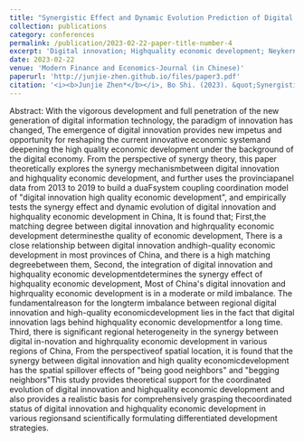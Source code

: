 ```yaml
---
title: "Synergistic Effect and Dynamic Evolution Prediction of Digital Innovation and High-Quality Economic Development in China"
collection: publications
category: conferences
permalink: /publication/2023-02-22-paper-title-number-4
excerpt: 'Digital innovation; Highquality economic development; Neykernel density estimation; Spatial Markov prediction; coupling coordination'
date: 2023-02-22
venue: 'Modern Finance and Economics-Journal (in Chinese)'
paperurl: 'http://junjie-zhen.github.io/files/paper3.pdf'
citation: '<i><b>Junjie Zhen*</b></i>, Bo Shi. (2023). &quot;Synergistic Effect and Dynamic Evolution Prediction of Digital Innovation and High-Quality Economic Development in China.&quot; <i>Modern Finance and Economics-Journal (in Chinese)</i>. 43(3).'
---
```


Abstract: With the vigorous development and full penetration of the new generation of digital information technology, the paradigm of innovation has changed, The emergence of digital innovation provides new impetus and opportunity for reshaping the current innovative economic systemand deepening the high quality economic development under the background of the digital economy. From the perspective of synergy theory, this paper theoretically explores the synergy mechanismbetween digital innovation and highquality economic development, and further uses the provinciapanel data from 2013 to 2019 to build a duaFsystem coupling coordination model of "digital innovation high quality economic development", and empirically tests the synergy effect and dynamic evolution of digital innovation and highquality economic development in China, It is found that; First,the matching degree between digital innovation and highrquality economic development determinesthe quality of economic development, There is a close relationship between digital innovation andhigh-quality economic development in most provinces of China, and there is a high matching degreebetween them, Second, the integration of digital innovation and highquality economic developmentdetermines the synergy effect of highquality economic development, Most of China's digital innovation and highrquality economic development is in a moderate or mild imbalance. The fundamentalreason for the longterm imbalance between regional digital innovation and high-quality economicdevelopment lies in the fact that digital innovation lags behind highquality economic developmentfor a long time. Third, there is significant regional heterogeneity in the synergy between digital in-novation and highrquality economic development in various regions of China, From the perspectiveof spatial location, it is found that the synergy between digital innovation and high quality economicdevelopment has the spatial spillover effects of "being good neighbors" and "begging neighbors"This study provides theoretical support for the coordinated evolution of digital innovation and highquality economic development and also provides a realistic basis for comprehensively grasping thecoordinated status of digital innovation and highquality economic development in various regionsand scientifically formulating differentiated development strategies.
